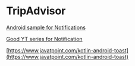 # TripAdvisor

[Android sample for Notifications](https://github.com/googlesamples/android-NotificationChannels/blob/master/kotlinApp/Application/src/main/java/com/example/android/notificationchannels/MainActivity.kt)

[Good YT series for Notification](https://www.youtube.com/watch?v=FH7DF-qDKcc&list=PLk7v1Z2rk4hjM2NPKqtWQ_ndCuoqUj5Hh&index=8)

[https://www.javatpoint.com/kotlin-android-toast](https://www.javatpoint.com/kotlin-android-toast)
